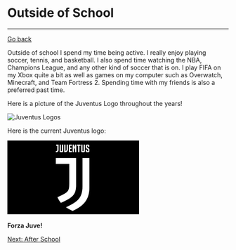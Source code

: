 # Outside of School
---
[Go back](README.md)

Outside of school I spend my time being active. I really enjoy playing soccer, tennis, and basketball. I also spend time watching the NBA, Champions League, and any other kind of soccer that is on. I play FIFA on my Xbox quite a bit as well as games on my computer such as Overwatch, Minecraft, and Team Fortress 2. Spending time with my friends is also a preferred past time.

Here is a picture of the Juventus Logo throughout the years!

![Juventus Logos](https://www.underconsideration.com/brandnew/archives/juventus_logo_evolution.png)

Here is the current Juventus logo:

![Current Juventus Logo](download.png)

**Forza Juve!**

[Next: After School](AfterSchool.md)
